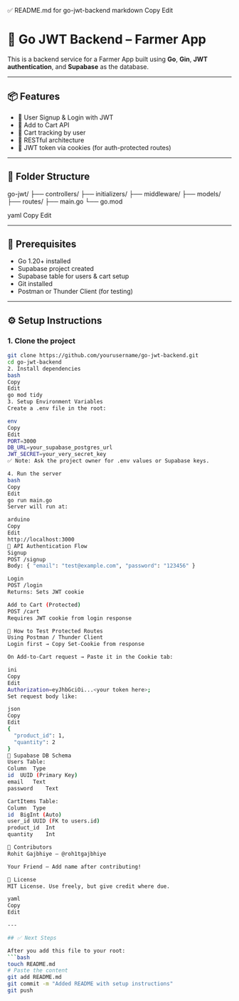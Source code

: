 ✅ README.md for go-jwt-backend
markdown
Copy
Edit
# 🐐 Go JWT Backend – Farmer App

This is a backend service for a Farmer App built using **Go**, **Gin**, **JWT authentication**, and **Supabase** as the database.

---

## 📦 Features

- 🔐 User Signup & Login with JWT
- 🛒 Add to Cart API
- 🧾 Cart tracking by user
- 🧰 RESTful architecture
- 🍪 JWT token via cookies (for auth-protected routes)

---

## 📁 Folder Structure

go-jwt/
├── controllers/
├── initializers/
├── middleware/
├── models/
├── routes/
├── main.go
└── go.mod

yaml
Copy
Edit

---

## 🧰 Prerequisites

- Go 1.20+ installed
- Supabase project created
- Supabase table for users & cart setup
- Git installed
- Postman or Thunder Client (for testing)

---

## ⚙️ Setup Instructions

### 1. Clone the project

```bash
git clone https://github.com/yourusername/go-jwt-backend.git
cd go-jwt-backend
2. Install dependencies
bash
Copy
Edit
go mod tidy
3. Setup Environment Variables
Create a .env file in the root:

env
Copy
Edit
PORT=3000
DB_URL=your_supabase_postgres_url
JWT_SECRET=your_very_secret_key
✅ Note: Ask the project owner for .env values or Supabase keys.

4. Run the server
bash
Copy
Edit
go run main.go
Server will run at:

arduino
Copy
Edit
http://localhost:3000
🔐 API Authentication Flow
Signup
POST /signup
Body: { "email": "test@example.com", "password": "123456" }

Login
POST /login
Returns: Sets JWT cookie

Add to Cart (Protected)
POST /cart
Requires JWT cookie from login response

🍪 How to Test Protected Routes
Using Postman / Thunder Client
Login first → Copy Set-Cookie from response

On Add-to-Cart request → Paste it in the Cookie tab:

ini
Copy
Edit
Authorization=eyJhbGciOi...<your token here>;
Set request body like:

json
Copy
Edit
{
  "product_id": 1,
  "quantity": 2
}
🧪 Supabase DB Schema
Users Table:
Column	Type
id	UUID (Primary Key)
email	Text
password	Text

CartItems Table:
Column	Type
id	BigInt (Auto)
user_id	UUID (FK to users.id)
product_id	Int
quantity	Int

🤝 Contributors
Rohit Gajbhiye – @roh1tgajbhiye

Your Friend – Add name after contributing!

📄 License
MIT License. Use freely, but give credit where due.

yaml
Copy
Edit

---

## ✅ Next Steps

After you add this file to your root:
```bash
touch README.md
# Paste the content
git add README.md
git commit -m "Added README with setup instructions"
git push
